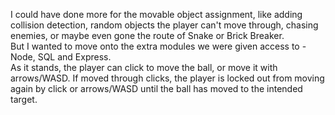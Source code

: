 I could have done more for the movable object assignment, like adding collision detection, random objects the player can't move through, chasing enemies, or maybe even gone the route of Snake or Brick Breaker.<br>
But I wanted to move onto the extra modules we were given access to - Node, SQL and Express.<br>
As it stands, the player can click to move the ball, or move it with arrows/WASD. If moved through clicks, the player is locked out from moving again by click or arrows/WASD until the ball has moved to the intended target.

